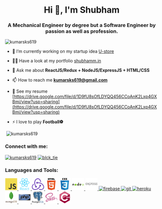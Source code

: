 <h1 align="center">Hi 👋, I'm Shubham</h1>
<h3 align="center">A Mechanical Engineer by degree but a Software Engineer by passion as well as profession.</h3>

<p align="left"> <img src="https://komarev.com/ghpvc/?username=kumarsks619&label=Profile%20views&color=0e75b6&style=flat" alt="kumarsks619" /> </p>

- 🔭 I’m currently working on my startup idea [U-store](http://you-store.netlify.app/)

- 👨‍💻 Have a look at my portfolio [shubhamm.in](http://shubhamm.in/)

- 💬 Ask me about **ReactJS/Redux + NodeJS/ExpressJS + HTML/CSS**

- 📫 How to reach me **kumarsks619@gmail.com**

- 📄 See my resume [https://drive.google.com/file/d/1D9fU8sOfLDYQQ456CCoAnK2Lxp4GXBmi/view?usp=sharing](https://drive.google.com/file/d/1D9fU8sOfLDYQQ456CCoAnK2Lxp4GXBmi/view?usp=sharing)

- ⚡ I love to play **Football⚽**

<p>&nbsp;<img align="center" src="https://github-readme-stats.vercel.app/api?username=kumarsks619&show_icons=true&theme=dracula&locale=en" alt="kumarsks619" /></p>

<h3 align="left">Connect with me:</h3>
<p align="left">
<a href="https://linkedin.com/in/kumarsks619" target="blank"><img align="center" src="https://raw.githubusercontent.com/rahuldkjain/github-profile-readme-generator/master/src/images/icons/Social/linked-in-alt.svg" alt="kumarsks619" height="30" width="40" /></a>
<a href="https://instagram.com/blck_tie" target="blank"><img align="center" src="https://raw.githubusercontent.com/rahuldkjain/github-profile-readme-generator/master/src/images/icons/Social/instagram.svg" alt="blck_tie" height="30" width="40" /></a>
</p>

<h3 align="left">Languages and Tools:</h3>
<p align="left"> <a href="https://developer.mozilla.org/en-US/docs/Web/JavaScript" target="_blank"> <img src="https://raw.githubusercontent.com/devicons/devicon/master/icons/javascript/javascript-original.svg" alt="javascript" width="40" height="40"/> </a> <a href="https://reactjs.org/" target="_blank"> <img src="https://raw.githubusercontent.com/devicons/devicon/master/icons/react/react-original-wordmark.svg" alt="react" width="40" height="40"/> </a> <a href="https://redux.js.org" target="_blank"> <img src="https://raw.githubusercontent.com/devicons/devicon/master/icons/redux/redux-original.svg" alt="redux" width="40" height="40"/> </a> <a href="https://www.w3.org/html/" target="_blank"> <img src="https://raw.githubusercontent.com/devicons/devicon/master/icons/html5/html5-original-wordmark.svg" alt="html5" width="40" height="40"/> </a> <a href="https://www.w3schools.com/css/" target="_blank"> <img src="https://raw.githubusercontent.com/devicons/devicon/master/icons/css3/css3-original-wordmark.svg" alt="css3" width="40" height="40"/> <a href="https://nodejs.org" target="_blank"> <img src="https://raw.githubusercontent.com/devicons/devicon/master/icons/nodejs/nodejs-original-wordmark.svg" alt="nodejs" width="40" height="40"/> </a> </a>   <a href="https://expressjs.com" target="_blank"> <img src="https://raw.githubusercontent.com/devicons/devicon/master/icons/express/express-original-wordmark.svg" alt="express" width="40" height="40"/> </a> <a href="https://firebase.google.com/" target="_blank"> <img src="https://www.vectorlogo.zone/logos/firebase/firebase-icon.svg" alt="firebase" width="40" height="40"/> </a> <a href="https://git-scm.com/" target="_blank"> <img src="https://www.vectorlogo.zone/logos/git-scm/git-scm-icon.svg" alt="git" width="40" height="40"/> </a> <a href="https://heroku.com" target="_blank"> <img src="https://www.vectorlogo.zone/logos/heroku/heroku-icon.svg" alt="heroku" width="40" height="40"/> </a>  <a href="https://www.mongodb.com/" target="_blank"> <img src="https://raw.githubusercontent.com/devicons/devicon/master/icons/mongodb/mongodb-original-wordmark.svg" alt="mongodb" width="40" height="40"/> </a>  <a href="https://www.php.net" target="_blank"> <img src="https://raw.githubusercontent.com/devicons/devicon/master/icons/php/php-original.svg" alt="php" width="40" height="40"/> </a> <a href="https://www.postgresql.org" target="_blank"> <img src="https://raw.githubusercontent.com/devicons/devicon/master/icons/postgresql/postgresql-original-wordmark.svg" alt="postgresql" width="40" height="40"/> </a>   <a href="https://sass-lang.com" target="_blank"> <img src="https://raw.githubusercontent.com/devicons/devicon/master/icons/sass/sass-original.svg" alt="sass" width="40" height="40"/> </a> <a href="https://www.w3schools.com/cpp/" target="_blank"> <img src="https://raw.githubusercontent.com/devicons/devicon/master/icons/cplusplus/cplusplus-original.svg" alt="cplusplus" width="40" height="40"/> </a> </p>
